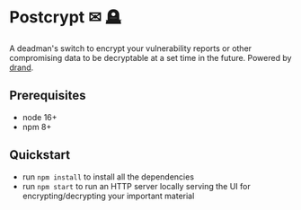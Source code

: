 # ️Postcrypt ✉ 🪦

A deadman's switch to encrypt your vulnerability reports or other compromising data to be decryptable at a set time in the future.  Powered by [drand](https://drand.love).

## Prerequisites
- node 16+
- npm 8+

## Quickstart
- run `npm install` to install all the dependencies
- run `npm start` to run an HTTP server locally serving the UI for encrypting/decrypting your important material
